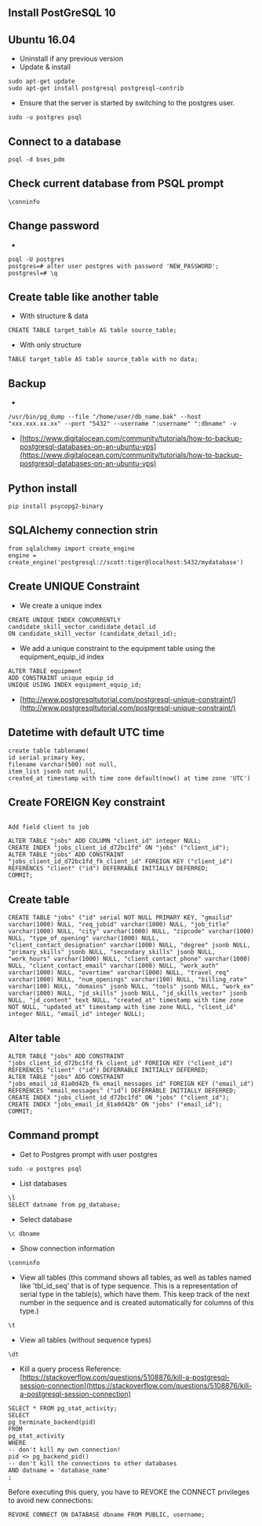 


## Install PostGreSQL 10
## Ubuntu 16.04
- Uninstall if any previous version
- Update & install
```
sudo apt-get update
sudo apt-get install postgresql postgresql-contrib
```

- Ensure that the server is started by switching to the postgres user.
```
sudo -u postgres psql
```
 
## Connect to a database
```
psql -d bses_pdm
```
## Check current database from PSQL prompt
```
\conninfo
```
## Change password
-
```
psql -U postgres
postgres=# alter user postgres with password 'NEW_PASSWORD';
postgresl=# \q
```
## Create table like another table
- With structure & data
```
CREATE TABLE target_table AS table source_table;
```
- With only structure
```
TABLE target_table AS table source_table with no data;
```
## Backup 
- 
```
/usr/bin/pg_dump --file "/home/user/db_name.bak" --host "xxx.xxx.xx.xx" --port "5432" --username ":username" ":dbname" -v
```
- [https://www.digitalocean.com/community/tutorials/how-to-backup-postgresql-databases-on-an-ubuntu-vps](https://www.digitalocean.com/community/tutorials/how-to-backup-postgresql-databases-on-an-ubuntu-vps)
## Python install
```
pip install psycopg2-binary
```

## SQLAlchemy connection strin
```
from sqlalchemy import create_engine
engine = create_engine('postgresql://scott:tiger@localhost:5432/mydatabase')
```

## Create UNIQUE Constraint

- We create a unique index
```
CREATE UNIQUE INDEX CONCURRENTLY candidate_skill_vector_candidate_detail_id 
ON candidate_skill_vector (candidate_detail_id);
```
- We add a unique constraint to the equipment table using the equipment_equip_id index
```
ALTER TABLE equipment 
ADD CONSTRAINT unique_equip_id 
UNIQUE USING INDEX equipment_equip_id;
```
- [http://www.postgresqltutorial.com/postgresql-unique-constraint/](http://www.postgresqltutorial.com/postgresql-unique-constraint/)

## Datetime with default UTC time
```
create table tablename(
id serial primary key,
filename varchar(500) not null,
item_list jsonb not null,
created_at timestamp with time zone default(now() at time zone 'UTC')
```
## Create FOREIGN Key constraint
```

Add field client to job

ALTER TABLE "jobs" ADD COLUMN "client_id" integer NULL;
CREATE INDEX "jobs_client_id_d72bc1fd" ON "jobs" ("client_id");
ALTER TABLE "jobs" ADD CONSTRAINT "jobs_client_id_d72bc1fd_fk_client_id" FOREIGN KEY ("client_id") REFERENCES "client" ("id") DEFERRABLE INITIALLY DEFERRED;
COMMIT;

```

## Create table
```
CREATE TABLE "jobs" ("id" serial NOT NULL PRIMARY KEY, "gmailid" varchar(1000) NULL, "req_jobid" varchar(1000) NULL, "job_title" varchar(1000) NULL, "city" varchar(1000) NULL, "zipcode" varchar(1000) NULL, "type_of_opening" varchar(1000) NULL, "client_contact_designation" varchar(1000) NULL, "degree" jsonb NULL, "primary_skills" jsonb NULL, "secondary_skills" jsonb NULL, "work_hours" varchar(1000) NULL, "client_contact_phone" varchar(1000) NULL, "client_contact_email" varchar(1000) NULL, "work_auth" varchar(1000) NULL, "overtime" varchar(1000) NULL, "travel_req" varchar(1000) NULL, "num_openings" varchar(100) NULL, "billing_rate" varchar(100) NULL, "domains" jsonb NULL, "tools" jsonb NULL, "work_ex" varchar(1000) NULL, "jd_skills" jsonb NULL, "jd_skills_vector" jsonb NULL, "jd_content" text NULL, "created_at" timestamp with time zone NOT NULL, "updated_at" timestamp with time zone NULL, "client_id" integer NULL, "email_id" integer NULL);
```

## Alter table
```
ALTER TABLE "jobs" ADD CONSTRAINT "jobs_client_id_d72bc1fd_fk_client_id" FOREIGN KEY ("client_id") REFERENCES "client" ("id") DEFERRABLE INITIALLY DEFERRED;
ALTER TABLE "jobs" ADD CONSTRAINT "jobs_email_id_81a0d42b_fk_email_messages_id" FOREIGN KEY ("email_id") REFERENCES "email_messages" ("id") DEFERRABLE INITIALLY DEFERRED;
CREATE INDEX "jobs_client_id_d72bc1fd" ON "jobs" ("client_id");
CREATE INDEX "jobs_email_id_81a0d42b" ON "jobs" ("email_id");
COMMIT;
```


## Command prompt
- Get to Postgres prompt with user postgres
```
sudo -u postgres psql
```
- List databases
```
\l
SELECT datname from pg_database;
```
- Select database
```
\c dbname
```
- Show connection information
```
\conninfo
```
- View all tables (this command shows all tables, as well as tables named like 'tbl_id_seq' that is of type sequence. This is a representation of serial type in the table(s), which have them. This keep track of the next number in the sequence and is created automatically for columns of this type.)
```
\t
```
- View all tables (without sequence types)
```
\dt
```
- Kill a query process
Reference: [https://stackoverflow.com/questions/5108876/kill-a-postgresql-session-connection](https://stackoverflow.com/questions/5108876/kill-a-postgresql-session-connection)
```
SELECT * FROM pg_stat_activity;
SELECT 
pg_terminate_backend(pid) 
FROM 
pg_stat_activity 
WHERE 
-- don't kill my own connection!
pid <> pg_backend_pid()
-- don't kill the connections to other databases
AND datname = 'database_name'
;
```
Before executing this query, you have to REVOKE the CONNECT privileges to avoid new connections:
```
REVOKE CONNECT ON DATABASE dbname FROM PUBLIC, username;
```